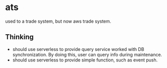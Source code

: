 # ats
used to a trade system, but now aws trade system.

## Thinking
- should use serverless to provide query service worked with DB synchronization. By doing this, user can query info during maintenance.
- should use serverless to provide simple function, such as event push.
